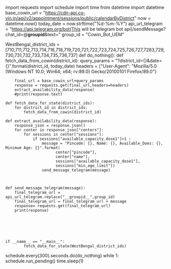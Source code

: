 import requests
import schedule
import time
from datetime import datetime
base_cowin_url = "https://cdn-api.co-vin.in/api/v2/appointment/sessions/public/calendarByDistrict"
now = datetime.now()
today_date = now.strftime("%d-%m-%Y")
api_url_telegram = "https://api.telegram.org/bot(This will be telegram bot api)/sendMessage?chat_id=@__groupid__&text="
group_id = "Cowin_Bot_UEM"

WestBengal_district_ids = [710,711,712,713,714,716,718,719,720,721,722,723,724,725,726,727,7283,729,730,731,732,733,734,735,736,737]
def do_nothing():
    def fetch_data_from_cowin(district_id):
        query_params = "?district_id={}&date={}".format(district_id, today_date)
        headers = {"User-Agent": "Mozilla/5.0 (Windows NT 10.0; Win64; x64; rv:89.0) Gecko/20100101 Firefox/89.0"}

        final_url = base_cowin_url+query_params
        response = requests.get(final_url,headers=headers)
        extract_availability_data(response)
        #print(response.text)

    def fetch_data_for_state(district_ids):
        for district_id in district_ids:
            fetch_data_from_cowin(district_id)

    def extract_availability_data(response):
        response_json = response.json()
        for center in response_json["centers"]:
            for sessions in center["sessions"]:
                if sessions["available_capacity_dose1"]>1 :
                    message = "Pincode: {}, Name: {}, Available_Does: {}, Minimum Age: {}".format(
                          center["pincode"], 
                          center["name"], 
                          sessions["available_capacity_dose1"], 
                          sessions["min_age_limit"])
                    send_message_telegram(message)



    def send_message_telegram(message):
        final_telegram_url = api_url_telegram.replace("__groupid__",group_id)
        final_telegram_url = final_telegram_url + message
        response= requests.get(final_telegram_url)
        print(response)






    if __name__ == "__main__":
            fetch_data_for_state(WestBengal_district_ids)
            
            
schedule.every(300).seconds.do(do_nothing) 
while 1:
    schedule.run_pending()
    time.sleep(1)
